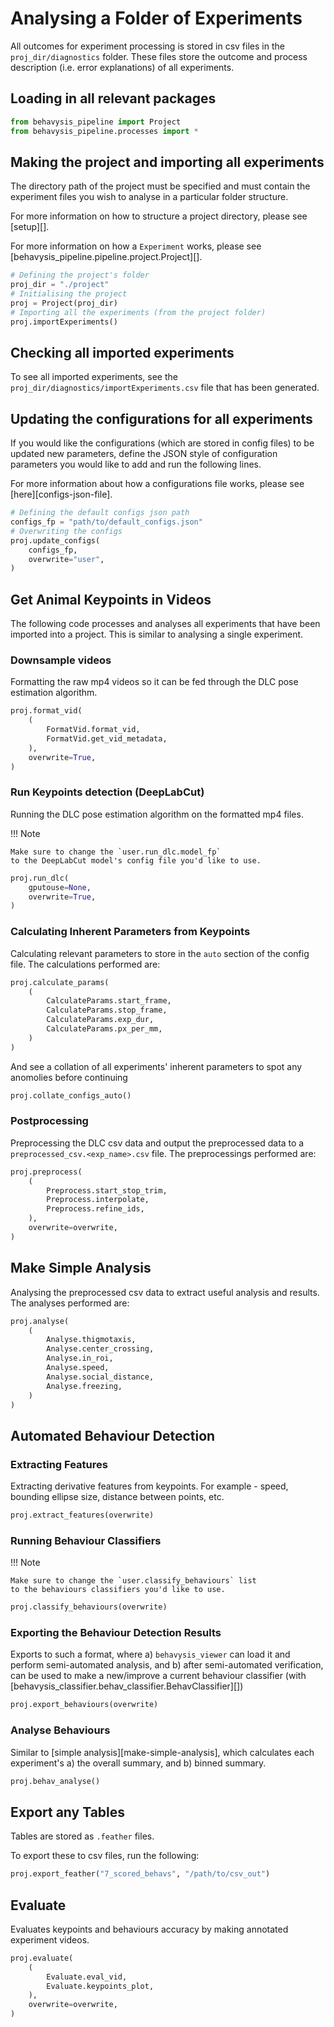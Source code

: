 # Analysing a Folder of Experiments

All outcomes for experiment processing is stored in csv files in the `proj_dir/diagnostics` folder. These files store the outcome and process description (i.e. error explanations) of all experiments.

## Loading in all relevant packages

```python
from behavysis_pipeline import Project
from behavysis_pipeline.processes import *
```

## Making the project and importing all experiments

The directory path of the project must be specified and must contain the experiment files you wish to analyse in a particular folder structure.

For more information on how to structure a project directory, please see [setup][].

For more information on how a `Experiment` works, please see [behavysis_pipeline.pipeline.project.Project][].

```python
# Defining the project's folder
proj_dir = "./project"
# Initialising the project
proj = Project(proj_dir)
# Importing all the experiments (from the project folder)
proj.importExperiments()
```

## Checking all imported experiments

To see all imported experiments, see the `proj_dir/diagnostics/importExperiments.csv` file that has been generated.

## Updating the configurations for all experiments

If you would like the configurations (which are stored in config files) to be updated new parameters, define the JSON style of configuration parameters you would like to add and run the following lines.

For more information about how a configurations file works, please see [here][configs-json-file].

```python
# Defining the default configs json path
configs_fp = "path/to/default_configs.json"
# Overwriting the configs
proj.update_configs(
    configs_fp,
    overwrite="user",
)
```

## Get Animal Keypoints in Videos

The following code processes and analyses all experiments that have been imported into a project. This is similar to analysing a single experiment.

### Downsample videos

Formatting the raw mp4 videos so it can be fed through the DLC pose estimation algorithm.

```python
proj.format_vid(
    (
        FormatVid.format_vid,
        FormatVid.get_vid_metadata,
    ),
    overwrite=True,
)
```

### Run Keypoints detection (DeepLabCut)

Running the DLC pose estimation algorithm on the formatted mp4 files.

!!! Note

    Make sure to change the `user.run_dlc.model_fp`
    to the DeepLabCut model's config file you'd like to use.

```python
proj.run_dlc(
    gputouse=None,
    overwrite=True,
)
```

### Calculating Inherent Parameters from Keypoints

Calculating relevant parameters to store in the `auto` section of the config file. The calculations performed are:

```python
proj.calculate_params(
    (
        CalculateParams.start_frame,
        CalculateParams.stop_frame,
        CalculateParams.exp_dur,
        CalculateParams.px_per_mm,
    )
)
```

And see a collation of all experiments' inherent parameters to spot any anomolies before continuing

```python
proj.collate_configs_auto()
```

### Postprocessing

Preprocessing the DLC csv data and output the preprocessed data to a `preprocessed_csv.<exp_name>.csv` file. The preprocessings performed are:

```python
proj.preprocess(
    (
        Preprocess.start_stop_trim,
        Preprocess.interpolate,
        Preprocess.refine_ids,
    ),
    overwrite=overwrite,
)
```

## Make Simple Analysis

Analysing the preprocessed csv data to extract useful analysis and results. The analyses performed are:

```python
proj.analyse(
    (
        Analyse.thigmotaxis,
        Analyse.center_crossing,
        Analyse.in_roi,
        Analyse.speed,
        Analyse.social_distance,
        Analyse.freezing,
    )
)
```

## Automated Behaviour Detection

### Extracting Features

Extracting derivative features from keypoints.
For example - speed, bounding ellipse size, distance between points, etc.

```python
proj.extract_features(overwrite)
```

### Running Behaviour Classifiers

!!! Note

    Make sure to change the `user.classify_behaviours` list
    to the behaviours classifiers you'd like to use.

```python
proj.classify_behaviours(overwrite)
```

### Exporting the Behaviour Detection Results

Exports to such a format, where
a) `behavysis_viewer` can load it and perform semi-automated analysis, and
b) after semi-automated verification, can be used to make a new/improve
a current behaviour classifier
(with [behavysis_classifier.behav_classifier.BehavClassifier][])

```python
proj.export_behaviours(overwrite)
```

### Analyse Behaviours

Similar to [simple analysis][make-simple-analysis], which calculates each experiment's
a) the overall summary, and
b) binned summary.

```python
proj.behav_analyse()
```

## Export any Tables

Tables are stored as `.feather` files.

To export these to csv files, run the following:

```python
proj.export_feather("7_scored_behavs", "/path/to/csv_out")
```

## Evaluate

Evaluates keypoints and behaviours accuracy by making annotated experiment videos.

```python
proj.evaluate(
    (
        Evaluate.eval_vid,
        Evaluate.keypoints_plot,
    ),
    overwrite=overwrite,
)
```
